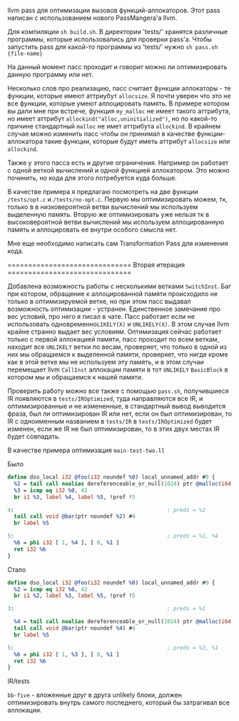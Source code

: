 llvm pass для оптимизации вызовов функций-аллокаторов.
Этот pass написан с использованием нового PassMangera'а llvm.

Для компиляции `sh build.sh`. В директории 'tests/' хранятся различные программы,
которые использовались для проверки pass'а. Чтобы запустить pass для какой-то
программы из 'tests/' нужно `sh pass.sh {file-name}`


На данный момент пасс проходит и говорит можно ли оптимизировать данную
программу или нет.

Несколько слов про реализацию, пасс считает функции аллокаторы - те функции,
которые имеют аттриубут `allocsize`. Я почти уверен что это не все функции,
которые умеют аллоцировать память. В примере котором вы дали мне при
встрече, функция `my_malloc` не имеет такого аттрибута, но имеет аттрибут
`allockind("alloc,uninitialized")`, но по какой-то причине стандартный
`malloc` не имет аттрибута `allockind`. В крайнем случае можно изменить пасс
чтобы он принимал в качестве функции-аллокатора такие функции, которые
будут иметь аттрибут `allocsize` или `allockind`.

Также у этого пасса есть и другие ограничения. Например он
работает с одной веткой вычислений и одной функцией аллокатором.
Это можно починить, но кода для этого потребуется куда больше.


В качестве примера я предлагаю посмотреть на две функции `/tests/opt.c`
и `/tests/no-opt.c`. Первую мы оптимизировать можем, тк, только в
в низковероятной ветви вычислений мы используем выделенную память.
Вторую же оптимизировать уже нельзя тк в высоковероятной ветви вычислений
мы используем аллоцированную память и аллоцировать ее внутри особого смысла нет.

Мне еще необходимо написать сам Transformation Pass для изменения кода.


============================== Вторая итерация ==============================

Добавлена возможность работы с несколькими ветками `SwitchInst`.
Баг при котором, обращение к аллоцированной памяти происходило
не только в оптимизируемой ветке, но при этом пасс выдавал возможность оптимизации -
устранен. Единственное замечание про вес условий, про него я писал в чате.
Пасс работает если не использовать одновременно`LIKELY(X)` и `UNLIKELY(X)`.
В этом случае llvm крайне странно выдает вес условиям.
Оптимизация сейчас работает только с первой аллокацией памяти, пасс проходит по всем
веткам, находит все `UNLIKELY` ветки по весам, проверяет, что только в одной из
них мы обращаемся к выделенной памяти, проверяет, что нигде кроме как
в этой ветке мы не используем эту память, и в этом случаи перемещает llvm `CallInst`
аллокации памяти в тот `UNLIKELY` `BasicBlock` в котором мы и обращаемся к нашей памяти.

Проверить работу можно все также с помощью `pass.sh`, получившиеся IR появляются
в `tests/IROptimized`, туда направляются все IR, и оптимизированные и не измененные,
в стандартный вывод выводится фраза, был ли оптимизирован IR или нет,
если он был оптимизирован, то IR с одноименным названием в `tests/IR` в `tests/IROptimized`
будет изменен, если же IR не был оптимизирован, то в этих двух местах IR будет совпадать.

В качестве примера оптимизация `main-test-two.ll`

Было
```llvm
define dso_local i32 @foo(i32 noundef %0) local_unnamed_addr #0 {
  %2 = tail call noalias dereferenceable_or_null(1024) ptr @malloc(i64 noundef 1024) #3
  %3 = icmp eq i32 %0, 42
  br i1 %3, label %4, label %5, !prof !5

4:                                                ; preds = %1
  tail call void @bar(ptr noundef %2) #4
  br label %5

5:                                                ; preds = %1, %4
  %6 = phi i32 [ 1, %4 ], [ 0, %1 ]
  ret i32 %6
}

```

Стало
```llvm
define dso_local i32 @foo(i32 noundef %0) local_unnamed_addr #0 {
  %2 = icmp eq i32 %0, 42
  br i1 %2, label %3, label %5, !prof !5

3:                                                ; preds = %1

  %4 = tail call noalias dereferenceable_or_null(1024) ptr @malloc(i64 noundef 1024) #3
  tail call void @bar(ptr noundef %4) #4
  br label %5

5:                                                ; preds = %3, %1
  %6 = phi i32 [ 1, %3 ], [ 0, %1 ]
  ret i32 %6
}

```

IR/tests

`bb-five` - вложенные друг в друга unlikely блоки, должен оптимизировать
внутрь самого последнего, который бы затрагивал все аллокации.


